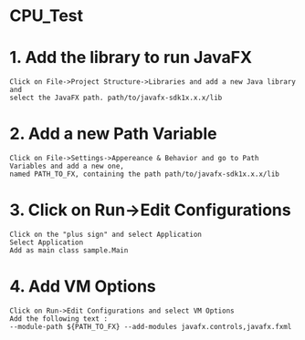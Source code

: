 # CPU_Test
# 1. Add the library to run JavaFX
    Click on File->Project Structure->Libraries and add a new Java library and
    select the JavaFX path. path/to/javafx-sdk1x.x.x/lib
    
# 2. Add a new Path Variable
    Click on File->Settings->Appereance & Behavior and go to Path Variables and add a new one,
    named PATH_TO_FX, containing the path path/to/javafx-sdk1x.x.x/lib
    
   
# 3. Click on Run->Edit Configurations
    Click on the "plus sign" and select Application
    Select Application
    Add as main class sample.Main
 
# 4. Add VM Options
    Click on Run->Edit Configurations and select VM Options
    Add the following text :
    --module-path ${PATH_TO_FX} --add-modules javafx.controls,javafx.fxml 



